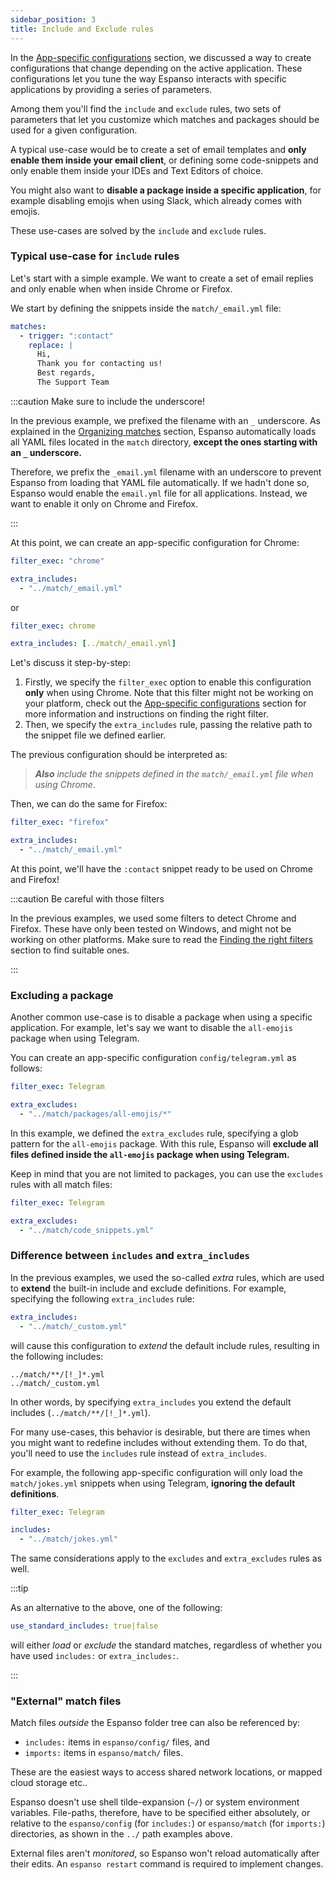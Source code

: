 ```yaml
---
sidebar_position: 3
title: Include and Exclude rules
---
```


In the [App-specific configurations](../app-specific-configurations) section, we discussed
a way to create configurations that change depending on the active application.
These configurations let you tune the way Espanso interacts with specific applications
by providing a series of parameters.

Among them you'll find the `include` and `exclude` rules,
two sets of parameters that let you customize which matches and packages should be used
for a given configuration.

A typical use-case would be to create a set of email templates and **only enable them
inside your email client**, or defining some code-snippets and only enable
them inside your IDEs and Text Editors of choice. 

You might also want to **disable
a package inside a specific application**, for example disabling emojis when
using Slack, which already comes with emojis.

These use-cases are solved by the `include` and `exclude` rules.

### Typical use-case for `include` rules


Let's start with a simple example. We want to create a set of email replies
and only enable when when inside Chrome or Firefox.

We start by defining the snippets inside the `match/_email.yml` file:

```yaml title="$CONFIG/match/_email.yml"
matches:
  - trigger: ":contact"
    replace: |
      Hi,
      Thank you for contacting us!
      Best regards,
      The Support Team
```

:::caution Make sure to include the underscore!

In the previous example, we prefixed the filename with an `_` underscore.
As explained in the [Organizing matches](../../matches/organizing-matches)
section, Espanso automatically loads all YAML files located in the `match` directory,
**except the ones starting with an `_` underscore.**

Therefore, we prefix the `_email.yml` filename with an underscore to
prevent Espanso from loading that YAML file automatically.
If we hadn't done so, Espanso would enable the `email.yml` file for
all applications. Instead, we want to enable it only on Chrome and Firefox.

:::

At this point, we can create an app-specific configuration for Chrome:

```yaml title="$CONFIG/config/chrome.yml"
filter_exec: "chrome"

extra_includes:
  - "../match/_email.yml"
```
or
```yaml title="$CONFIG/config/chrome.yml"
filter_exec: chrome

extra_includes: [../match/_email.yml]
```

Let's discuss it step-by-step:
1. Firstly, we specify the `filter_exec` option to enable this configuration **only** when using
Chrome. Note that this filter might not be working on your platform, check out
the [App-specific configurations](../app-specific-configurations) section for more information
and instructions on finding the right filter.
2. Then, we specify the `extra_includes` rule, passing the relative path to the
snippet file we defined earlier.

The previous configuration should be interpreted as:

> _**Also** include the snippets defined in the `match/_email.yml` file when using Chrome_.

Then, we can do the same for Firefox:

```yaml title="$CONFIG/config/firefox.yml"
filter_exec: "firefox"

extra_includes:
  - "../match/_email.yml"
```

At this point, we'll have the `:contact` snippet ready to be used on Chrome and Firefox!

:::caution Be careful with those filters

In the previous examples, we used some filters to detect Chrome and Firefox.
These have only been tested on Windows, and might not be working on other platforms.
Make sure to read the [Finding the right filters](../app-specific-configurations/#finding-the-right-filters)
section to find suitable ones.

:::

### Excluding a package

Another common use-case is to disable a package when using a specific application.
For example, let's say we want to disable the `all-emojis` package when using Telegram.

You can create an app-specific configuration `config/telegram.yml` as follows:

```yaml title="$CONFIG/config/telegram.yml"
filter_exec: Telegram

extra_excludes:
  - "../match/packages/all-emojis/*"
```

In this example, we defined the `extra_excludes` rule, specifying a glob pattern for the `all-emojis` package.
With this rule, Espanso will **exclude all files defined inside the `all-emojis` package when using Telegram.**

Keep in mind that you are not limited to packages, you can use the `excludes` rules with all match files:

```yaml title="$CONFIG/config/telegram.yml"
filter_exec: Telegram

extra_excludes:
  - "../match/code_snippets.yml"
```

### Difference between `includes` and `extra_includes`

In the previous examples, we used the so-called _extra_ rules, which are used to **extend** the
built-in include and exclude definitions. For example, specifying the following `extra_includes` rule:

```yaml
extra_includes:
  - "../match/_custom.yml"
```

will cause this configuration to _extend_ the default include rules, resulting in the following includes:

```
../match/**/[!_]*.yml
../match/_custom.yml
```

In other words, by specifying `extra_includes` you extend the default includes (`../match/**/[!_]*.yml`).

For many use-cases, this behavior is desirable, but there are times when you might want to redefine
includes without extending them. To do that, you'll need to use the `includes` rule instead of `extra_includes`.

For example, the following app-specific configuration will only load the `match/jokes.yml` snippets
when using Telegram, **ignoring the default definitions**.

```yaml title="$CONFIG/config/telegram.yml"
filter_exec: Telegram

includes:
  - "../match/jokes.yml"
```

The same considerations apply to the `excludes` and `extra_excludes` rules as well.

:::tip

As an alternative to the above, one of the following:

```yml
use_standard_includes: true|false
```
 will either *load* or *exclude* the standard matches, regardless of whether you have used `includes:` or `extra_includes:`.

:::

### "External" match files
Match files _outside_ the Espanso folder tree can also be referenced by:
- `includes:` items in `espanso/config/`  files, and 
- `imports:` items in `espanso/match/` files.

These are the easiest ways to access shared network locations, or mapped cloud storage etc.. 

Espanso doesn't use shell tilde-expansion (`~/`) or system environment variables. File-paths, therefore, have to be specified either absolutely, or relative to the `espanso/config` (for `includes:`) or `espanso/match` (for `imports:`) directories, as shown in the `../` path examples above.

External files aren't *monitored*, so Espanso won't reload automatically after their edits. An `espanso restart` command is required to implement changes.